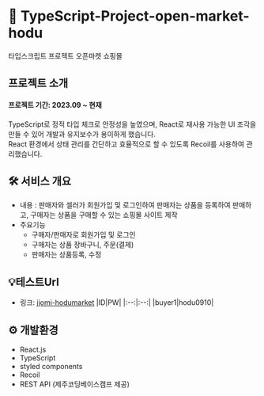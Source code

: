 # 🛒 TypeScript-Project-open-market-hodu
타입스크립트 프로젝트 오픈마켓 쇼핑몰 


## 프로젝트 소개
  #### 프로젝트 기간: 2023.09 ~ 현재
 TypeScript로 정적 타입 체크로 안정성을 높였으며, React로 재사용 가능한 UI 조각을 만들 수 있어 개발과 유지보수가 용이하게 했습니다.</br>
 React 환경에서 상태 관리를 간단하고 효율적으로 할 수 있도록 Recoil를 사용하여 관리했습니다.


## 🛠 서비스 개요
- 내용 : 판매자와 셀러가 회원가입 및 로그인하여 판매자는 상품을 등록하여 판매하고, 구매자는 상품을 구매할 수 있는 쇼핑몰 사이트 제작 
- 주요기능 
  - 구매자/판매자로 회원가입 및 로그인
  - 구매자는 상품 장바구니, 주문(결제)
  - 판매자는 상품등록, 수정

## 💡테스트Url
- 링크: <a href= "https://jjomi-hodumarket.netlify.app/"> jjomi-hodumarket</a>
  |ID|PW|
  |:--:|:--:|
  |buyer1|hodu0910|


## ⚙️ 개발환경
- React.js
- TypeScript
- styled components
- Recoil
- REST API (제주코딩베이스캠프 제공)
  
